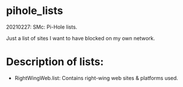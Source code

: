 # pihole_lists
20210227: SMc: Pi-Hole lists.

Just a list of sites I want to have blocked on my own network.

# Description of lists:
- RightWingWeb.list: Contains right-wing web sites & platforms used.
